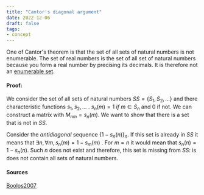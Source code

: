 ```yaml
---
title: "Cantor's diagonal argument"
date: 2022-12-06
draft: false
tags:
- concept
---
```


One of Cantor's theorem is that the set of all sets of natural numbers is not enumerable. 
The set of real numbers is the set of all set of natural numbers because you form a real number by precising its decimals. It is therefore not an [enumerable set](definition/enumerable%20set.md).

#### Proof: 
We consider the set of all sets of natural numbers $SS=\{S_1,S_2,...\}$ and there characteristic functions $s_1,s_2, ...$ . $s_n(m)=1 \ if \  m\in S_n$  and $0$ if not. We can construct a matrix with $M_{nm}=s_n(m)$. We want to show that there is a set that is not in $SS$. 

Consider the *antidiagonal* sequence  $\{1-s_n(n)\}_n$. If this set is already in $SS$ it means that $\exists n , \forall m , s_n(m)=1-s_m(m)$ . For $m=n$  it would mean that $s_n(n)=1-s_n(n)$. Such $n$  does not exist and therefore, this set is missing from $SS$: is does not contain all sets of natural numbers.
 

#### Sources 

[Boolos2007](reference/Boolos2007.md)

